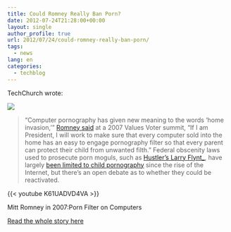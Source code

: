 ```yaml
---
title: Could Romney Really Ban Porn?
date: 2012-07-24T21:28:00+00:00
layout: single
author_profile: true
url: 2012/07/24/could-romney-really-ban-porn/
tags:
  - news
lang: en
categories: 
  - techblog
---
```

TechChurch wrote:

![](http://lh5.ggpht.com/-vIZCkIH0s7I/UA8MSDZ1JWI/AAAAAAAAGk8/8eTG6BtWjvk/woman_thumb.jpg)

> “Computer pornography has given new meaning to the words ‘home invasion,’” [Romney said](http://www.gwu.edu/~action/2008/gop1007/romney102007sp.html) at a 2007 Values Voter summit, “If I am President, I will work to make sure that every computer sold into the home has an easy to engage pornography filter so that every parent can protect their child from unwanted filth.” Federal obscenity laws used to prosecute porn moguls, such as [Hustler’s Larry Flynt_](http://www.nytimes.com/1999/05/13/us/flynt-pleads-guilty-in-ohio-obscenity-case.html), have largely [been limited to child pornography](http://www.slate.com/articles/news_and_politics/jurisprudence/features/2007/american_lawbreaking/how_laws_die.html) since the rise of the Internet, but there’s an open debate as to whether they could be reactivated.

{{< youtube K61UADVD4VA >}}

Mitt Romney in 2007:Porn Filter on Computers

[Read the whole story here](http://techcrunch.com/2012/07/24/could-romney-really-ban-porn/)

